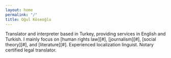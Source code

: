 ```yaml
---
layout: home
permalink: "/"
title: Oğul Köseoğlu
---
```


Translator and interpreter based in Turkey, providing services in English and Turkish. I mainly focus on [human rights law][#], [journalism][#], [social theory][#], and [literature][#]. Experienced localization linguist. Notary certified legal translator.
